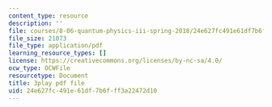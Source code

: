 ```yaml
---
content_type: resource
description: ''
file: courses/8-06-quantum-physics-iii-spring-2018/24e627fc491e61df7b6fff3a22472d10_WwudFI6YRs.pdf
file_size: 21073
file_type: application/pdf
learning_resource_types: []
license: https://creativecommons.org/licenses/by-nc-sa/4.0/
ocw_type: OCWFile
resourcetype: Document
title: 3play pdf file
uid: 24e627fc-491e-61df-7b6f-ff3a22472d10
---
```

